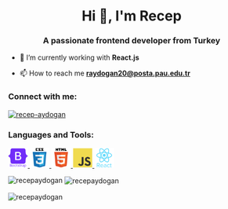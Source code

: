 <h1 align="center">Hi 👋, I'm Recep</h1>
<h3 align="center">A passionate frontend developer from Turkey</h3>

- 🌱 I’m currently working with **React.js**

- 📫 How to reach me **raydogan20@posta.pau.edu.tr**

<h3 align="left">Connect with me:</h3>
<p align="left">
<a href="https://linkedin.com/in/recep-aydogan" target="blank"><img align="center" src="https://raw.githubusercontent.com/rahuldkjain/github-profile-readme-generator/master/src/images/icons/Social/linked-in-alt.svg" alt="recep-aydogan" height="30" width="40" /></a>
</p>

<h3 align="left">Languages and Tools:</h3>
<p align="left"> <a href="https://getbootstrap.com" target="_blank" rel="noreferrer"> <img src="https://raw.githubusercontent.com/devicons/devicon/master/icons/bootstrap/bootstrap-plain-wordmark.svg" alt="bootstrap" width="40" height="40"/> </a> <a href="https://www.w3schools.com/css/" target="_blank" rel="noreferrer"> <img src="https://raw.githubusercontent.com/devicons/devicon/master/icons/css3/css3-original-wordmark.svg" alt="css3" width="40" height="40"/> </a> <a href="https://www.w3.org/html/" target="_blank" rel="noreferrer"> <img src="https://raw.githubusercontent.com/devicons/devicon/master/icons/html5/html5-original-wordmark.svg" alt="html5" width="40" height="40"/> </a> <a href="https://developer.mozilla.org/en-US/docs/Web/JavaScript" target="_blank" rel="noreferrer"> <img src="https://raw.githubusercontent.com/devicons/devicon/master/icons/javascript/javascript-original.svg" alt="javascript" width="40" height="40"/> </a> <a href="https://reactjs.org/" target="_blank" rel="noreferrer"> <img src="https://raw.githubusercontent.com/devicons/devicon/master/icons/react/react-original-wordmark.svg" alt="react" width="40" height="40"/> </a> </p>

<p><img align="left" src="https://github-readme-stats.vercel.app/api/top-langs?username=recepaydogan&show_icons=true&locale=en&layout=compact" alt="recepaydogan" /></p>

<p>&nbsp;<img align="center" src="https://github-readme-stats.vercel.app/api?username=recepaydogan&show_icons=true&locale=en" alt="recepaydogan" /></p>

<p><img align="center" src="https://github-readme-streak-stats.herokuapp.com/?user=recepaydogan&" alt="recepaydogan" /></p>


